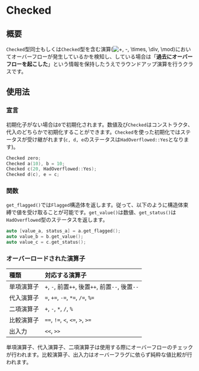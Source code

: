 # Checked
## 概要
`Checked`型同士もしくは`Checked`型を含む演算(<img src=
"https://render.githubusercontent.com/render/math?math=%5Ctextstyle+%2B%2C+-%2C+%5Ctimes%2C+%5Cdiv%2C+%5Cmod%0A" 
alt="+, -, \times, \div, \mod
">)においてオーバーフローが発生しているかを検知し、している場合は「**過去にオーバーフローを起こした**」という情報を保持したうえでラウンドアップ演算を行うクラスです。

## 使用法
### 宣言
初期化子がない場合は`0`で初期化されます。数値及び`Checked`はコンストラクタ、代入のどちらかで初期化することができます。`Checked`を使った初期化ではステータスが受け継がれます(`c, d, e`のステータスは`HadOverflowed::Yes`となります)。
```c++
Checked zero;
Checked a(10), b = 10;
Checked c(20, HadOverflowed::Yes);
Checked d(c), e = c;
```

### 関数
`get_flagged()`では`Flagged`構造体を返します。従って、以下のように構造体束縛で値を受け取ることが可能です。`get_value()`は数値、`get_status()`は`HadOverflowed`型のステータスを返します。
```c++
auto [value_a, status_a] = a.get_flagged();
auto value_b = b.get_value();
auto value_c = c.get_status();
```

### オーバーロードされた演算子
|種類|対応する演算子|
|:--|:--|
|単項演算子|`+`, `-`, 前置`++`, 後置`++`, 前置`--`, 後置`--`|
|代入演算子|`=`, `+=`, `-=`, `*=`, `/=`, `%=`|
|二項演算子|`+`, `-`, `*`, `/`, `%`|
|比較演算子|`==`, `!=`, `<`, `<=`, `>`, `>=`|
|出入力|`<<`, `>>`|

単項演算子、代入演算子、二項演算子は使用する際にオーバーフローのチェックが行われます。比較演算子、出入力はオーバーフラグに依らず純粋な値比較が行われます。
